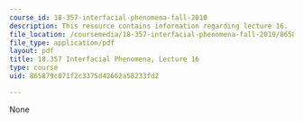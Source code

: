 ```yaml
---
course_id: 18-357-interfacial-phenomena-fall-2010
description: This resource contains information regarding lecture 16.
file_location: /coursemedia/18-357-interfacial-phenomena-fall-2010/865879c071f2c3375d42662a58233fd2_MIT18_357F10_Lecture16.pdf
file_type: application/pdf
layout: pdf
title: 18.357 Interfacial Phenomena, Lecture 16
type: course
uid: 865879c071f2c3375d42662a58233fd2

---
```

None